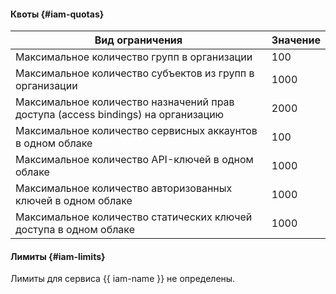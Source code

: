 #### Квоты {#iam-quotas}

Вид ограничения | Значение
--- | ---
Максимальное количество групп в организации | 100
Максимальное количество субъектов из групп в организации | 1000
Максимальное количество назначений прав доступа (access bindings) на организацию | 2000
Максимальное количество сервисных аккаунтов в одном облаке | 100
Максимальное количество API-ключей в одном облаке | 1000
Максимальное количество авторизованных ключей в одном облаке | 1000
Максимальное количество статических ключей доступа в одном облаке | 1000

#### Лимиты {#iam-limits}

Лимиты для сервиса {{ iam-name }} не определены.
